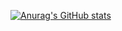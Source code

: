 [![Anurag's GitHub stats](https://github-readme-stats.vercel.app/api?username=softwareeenginer)](https://github.com/anuraghazra/github-readme-stats)
